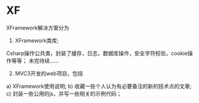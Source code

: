 XF
==


XFramework解决方案分为

1) XFramework类库;

Csharp操作公共类，封装了缓存，日志，数据库操作，安全字符校验，cookie操作等等；
未完待续......

2) MVC3开发的web项目，包括 

 a) XFramework使用说明;
 b) 收藏一些个人认为有必要备注的新的技术点的文章;
 c) 封装一些公用的js，并写一些相关的示例代码；

